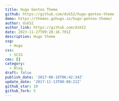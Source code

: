 ```yaml
---
title: Hugo Gentoo Theme
github: https://github.com/dsk52/hugo-gentoo-theme
demo: https://themes.gohugo.io/hugo-gentoo-theme/
author: dsk52
author_link: https://github.com/dsk52
date: 2023-11-27T09:28:16.791Z
description: Hugo theme
ssg:
  - Hugo
css:
  - SCSS
cms: []
category:
  - Blog
draft: false
publish_date: '2017-08-19T06:42:34Z'
update_date: '2017-11-13T00:00:21Z'
github_star: 10
github_fork: 5
---
```

